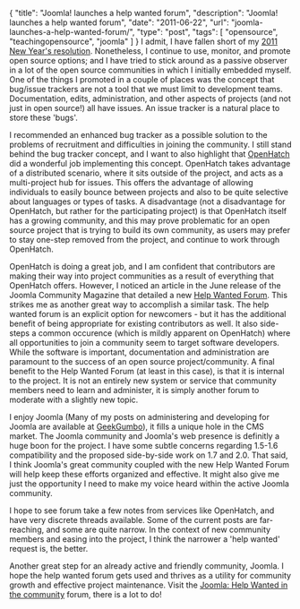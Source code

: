 {
  "title": "Joomla! launches a help wanted forum",
  "description": "Joomla! launches a help wanted forum",
  "date": "2011-06-22",
  "url": "joomla-launches-a-help-wanted-forum/",
  "type": "post",
  "tags": [
    "opensource",
    "teachingopensource",
    "joomla"
  ]
}
I admit, I have fallen short of my [2011 New Year's resolution](http://imperialwicket.com/new-years-resolution-more-open-source-participation).  Nonetheless, I continue to use, monitor, and promote open source options; and I have tried to stick around as a passive observer in a lot of the open source communities in which I initially embedded myself.  One of the things I promoted in a couple of places was the concept that bug/issue trackers are not a tool that we must limit to development teams.  Documentation, edits, administration, and other aspects of projects (and not just in open source!) all have issues.  An issue tracker is a natural place to store these 'bugs'.

I recommended an enhanced bug tracker as a possible solution to the problems of recruitment and difficulties in joining the community.  I still stand behind the bug tracker concept, and I want to also highlight that [OpenHatch](http://openhatch.org/) did a wonderful job implementing this concept.  OpenHatch takes advantage of a distributed scenario, where it sits outside of the project, and acts as a multi-project hub for issues.  This offers the advantage of allowing individuals to easily bounce between projects and also to be quite selective about languages or types of tasks.  A disadvantage (not a disadvantage for OpenHatch, but rather for the participating project) is that OpenHatch itself has a growing community, and this may prove problematic for an open source project that is trying to build its own community, as users may prefer to stay one-step removed from the project, and continue to work through OpenHatch.

OpenHatch is doing a great job, and I am confident that contributors are making their way into project communities as a result of everything that OpenHatch offers.  However, I noticed an article in the June release of the Joomla Community Magazine that detailed a new [Help Wanted Forum](http://magazine.joomla.org/issues/Issue-June-2011/item/488-Joomla-project-wants-you).  This strikes me as another great way to accomplish a similar task.  The help wanted forum is an explicit option for newcomers - but it has the additional benefit of being appropriate for existing contributors as well.  It also side-steps a common occurence (which is mildly apparent on OpenHatch) where all opportunities to join a community seem to target software developers.  While the software is important, documentation and administration are paramount to the success of an open source project/community.  A final benefit to the Help Wanted Forum (at least in this case), is that it is internal to the project.  It is not an entirely new system or service that community members need to learn and administer, it is simply another forum to moderate with a slightly new topic.

I enjoy Joomla (Many of my posts on administering and developing for Joomla are available at [GeekGumbo](http://www.geekgumbo.com/category/webdev/joomla/)), it fills a unique hole in the CMS market.  The Joomla community and Joomla's web presence is definitly a huge boon for the project.  I have some subtle concerns regarding 1.5-1.6 compatibility and the proposed side-by-side work on 1.7 and 2.0\.  That said, I think Joomla's great community coupled with the new Help Wanted Forum will help keep these efforts organized and effective.  It might also give me just the opportunity I need to make my voice heard within the active Joomla community.  

I hope to see forum take a few notes from services like OpenHatch, and have very discrete threads available.  Some of the current posts are far-reaching, and some are quite narrow.  In the context of new community members and easing into the project, I think the narrower a 'help wanted' request is, the better.

Another great step for an already active and friendly community, Joomla.  I hope the help wanted forum gets used and thrives as a utility for community growth and effective project maintenance.  Visit the [Joomla: Help Wanted in the community](http://forum.joomla.org/viewforum.php?f=681) forum, there is a lot to do!
